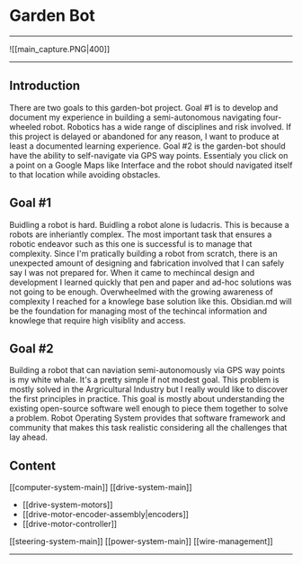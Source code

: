 # Garden Bot

---

![[main_capture.PNG|400]]

---

## Introduction

There are two goals to this garden-bot project. Goal #1 is to develop and document my experience in building a semi-autonomous navigating four-wheeled robot. Robotics has a wide range of disciplines and risk involved. If this project is delayed or abandoned for any reason, I want to produce at least a documented learning experience. Goal #2 is the garden-bot should have the ability to self-navigate via GPS way points. Essentialy you click on a point on a Google Maps like Interface and the robot should navigated itself to that location while avoiding obstacles.

## Goal #1

Buidling a robot is hard. Buidling a robot alone is ludacris. This is because a robots are inheriantly complex. The most important task that ensures a robotic endeavor such as this one is successful is to manage that complexity. Since I'm pratically building a robot from scratch, there is an unexpected amount of designing and fabrication involved that I can safely say I was not prepared for. When it came to mechincal design and development I learned quickly that pen and paper and ad-hoc solutions was not going to be enough. Overwheelmed with the growing awareness of complexity I reached for a knowlege base solution like this. Obsidian.md will be the foundation for managing most of the techincal information and knowlege that require high visiblity and access.

## Goal #2

Building a robot that can naviation semi-autonomously via GPS way points is my white whale. It's a pretty simple if not modest goal. This problem is mostly solved in the Argricultural Industry but I really would like to discover the first principles in practice. This goal is mostly about understanding the existing open-source software well enough to piece them together to solve a problem. Robot Operating System provides that software framework and community that makes this task realistic considering all the challenges that lay ahead.

##  Content
[[computer-system-main]]
[[drive-system-main]]
-	[[drive-system-motors]]
-	[[drive-motor-encoder-assembly|encoders]]
-	[[drive-motor-controller]]

[[steering-system-main]]
[[power-system-main]]
[[wire-management]]

---



